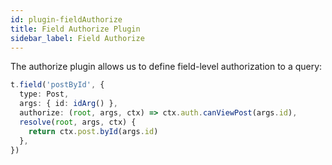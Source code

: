 ```yaml
---
id: plugin-fieldAuthorize
title: Field Authorize Plugin
sidebar_label: Field Authorize
---
```


The authorize plugin allows us to define field-level authorization to a query:

```ts
t.field('postById', {
  type: Post,
  args: { id: idArg() },
  authorize: (root, args, ctx) => ctx.auth.canViewPost(args.id),
  resolve(root, args, ctx) {
    return ctx.post.byId(args.id)
  },
})
```
